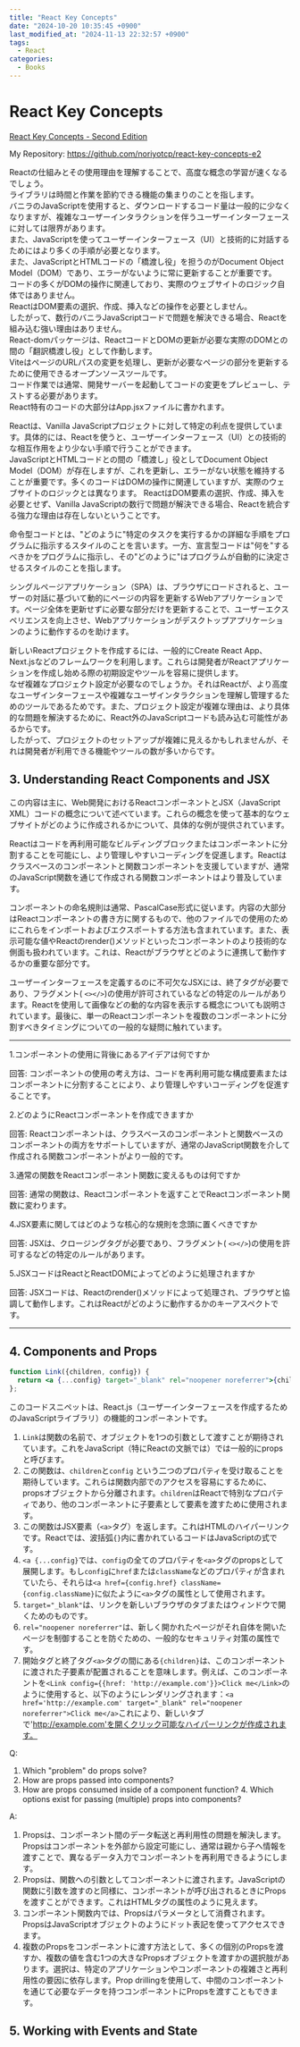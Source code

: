 ```yaml
---
title: "React Key Concepts"
date: "2024-10-20 10:35:45 +0900"
last_modified_at: "2024-11-13 22:32:57 +0900"
tags:
  - React
categories:
  - Books
---
```


# React Key Concepts
[React Key Concepts - Second Edition](https://subscription.packtpub.com/book/web-development/9781836202271)

My Repository: https://github.com/noriyotcp/react-key-concepts-e2

Reactの仕組みとその使用理由を理解することで、高度な概念の学習が速くなるでしょう。  
ライブラリは時間と作業を節約できる機能の集まりのことを指します。  
バニラのJavaScriptを使用すると、ダウンロードするコード量は一般的に少なくなりますが、複雑なユーザーインタラクションを伴うユーザーインターフェースに対しては限界があります。  
また、JavaScriptを使ってユーザーインターフェース（UI）と技術的に対話するためにはより多くの手順が必要となります。  
また、JavaScriptとHTMLコードの「橋渡し役」を担うのがDocument Object Model（DOM）であり、エラーがないように常に更新することが重要です。  
コードの多くがDOMの操作に関連しており、実際のウェブサイトのロジック自体ではありません。  
ReactはDOM要素の選択、作成、挿入などの操作を必要としません。  
したがって、数行のバニラJavaScriptコードで問題を解決できる場合、Reactを組み込む強い理由はありません。  
React-domパッケージは、ReactコードとDOMの更新が必要な実際のDOMとの間の「翻訳橋渡し役」として作動します。  
ViteはページのURLパスの変更を処理し、更新が必要なページの部分を更新するために使用できるオープンソースツールです。  
コード作業では通常、開発サーバーを起動してコードの変更をプレビューし、テストする必要があります。  
React特有のコードの大部分はApp.jsxファイルに書かれます。  

Reactは、Vanilla JavaScriptプロジェクトに対して特定の利点を提供しています。具体的には、Reactを使うと、ユーザーインターフェース（UI）との技術的な相互作用をより少ない手順で行うことができます。  
JavaScriptとHTMLコードとの間の「橋渡し」役としてDocument Object Model（DOM）が存在しますが、これを更新し、エラーがない状態を維持することが重要です。多くのコードはDOMの操作に関連していますが、実際のウェブサイトのロジックとは異なります。 ReactはDOM要素の選択、作成、挿入を必要とせず、Vanilla JavaScriptの数行で問題が解決できる場合、Reactを統合する強力な理由は存在しないということです。

命令型コードとは、"どのように"特定のタスクを実行するかの詳細な手順をプログラムに指示するスタイルのことを言います。一方、宣言型コードは"何を"するべきかをプログラムに指示し、その"どのように"はプログラムが自動的に決定させるスタイルのことを指します。

シングルページアプリケーション（SPA）は、ブラウザにロードされると、ユーザーの対話に基づいて動的にページの内容を更新するWebアプリケーションです。ページ全体を更新せずに必要な部分だけを更新することで、ユーザーエクスペリエンスを向上させ、Webアプリケーションがデスクトップアプリケーションのように動作するのを助けます。

新しいReactプロジェクトを作成するには、一般的にCreate React App、Next.jsなどのフレームワークを利用します。これらは開発者がReactアプリケーションを作成し始める際の初期設定やツールを容易に提供します。  
なぜ複雑なプロジェクト設定が必要なのでしょうか。それはReactが、より高度なユーザインターフェースや複雑なユーザインタラクションを理解し管理するためのツールであるためです。また、プロジェクト設定が複雑な理由は、より具体的な問題を解決するために、React外のJavaScriptコードも読み込む可能性があるからです。  
したがって、プロジェクトのセットアップが複雑に見えるかもしれませんが、それは開発者が利用できる機能やツールの数が多いからです。

## 3. Understanding React Components and JSX
この内容は主に、Web開発におけるReactコンポーネントとJSX（JavaScript XML）コードの概念について述べています。これらの概念を使って基本的なウェブサイトがどのように作成されるかについて、具体的な例が提供されています。

Reactはコードを再利用可能なビルディングブロックまたはコンポーネントに分割することを可能にし、より管理しやすいコーディングを促進します。Reactはクラスベースのコンポーネントと関数コンポーネントを支援していますが、通常のJavaScript関数を通じて作成される関数コンポーネントはより普及しています。

コンポーネントの命名規則は通常、PascalCase形式に従います。内容の大部分はReactコンポーネントの書き方に関するもので、他のファイルでの使用のためにこれらをインポートおよびエクスポートする方法も含まれています。また、表示可能な値やReactのrender()メソッドといったコンポーネントのより技術的な側面も扱われています。これは、Reactがブラウザとどのように連携して動作するかの重要な部分です。

ユーザーインターフェースを定義するのに不可欠なJSXには、終了タグが必要であり、フラグメント( `<></>`)の使用が許可されているなどの特定のルールがあります。Reactを使用して画像などの動的な内容を表示する概念についても説明されています。最後に、単一のReactコンポーネントを複数のコンポーネントに分割すべきタイミングについての一般的な疑問に触れています。

---

1.コンポーネントの使用に背後にあるアイデアは何ですか

回答: コンポーネントの使用の考え方は、コードを再利用可能な構成要素またはコンポーネントに分割することにより、より管理しやすいコーディングを促進することです。

2.どのようにReactコンポーネントを作成できますか

回答: Reactコンポーネントは、クラスベースのコンポーネントと関数ベースのコンポーネントの両方をサポートしていますが、通常のJavaScript関数を介して作成される関数コンポーネントがより一般的です。

3.通常の関数をReactコンポーネント関数に変えるものは何ですか

回答: 通常の関数は、Reactコンポーネントを返すことでReactコンポーネント関数に変わります。

4.JSX要素に関してはどのような核心的な規則を念頭に置くべきですか

回答: JSXは、クロージングタグが必要であり、フラグメント( `<></>`)の使用を許可するなどの特定のルールがあります。

5.JSXコードはReactとReactDOMによってどのように処理されますか

回答: JSXコードは、Reactのrender()メソッドによって処理され、ブラウザと協調して動作します。これはReactがどのように動作するかのキーアスペクトです。

---

## 4. Components and Props

```jsx
function Link({children, config}) {
  return <a {...config} target="_blank" rel="noopener noreferrer">{children}</a>
};
```

このコードスニペットは、React.js（ユーザーインターフェースを作成するためのJavaScriptライブラリ）の機能的コンポーネントです。

1. `Link`は関数の名前で、オブジェクトを1つの引数として渡すことが期待されています。これをJavaScript（特にReactの文脈では）では一般的にpropsと呼びます。
2. この関数は、`children`と`config` という二つのプロパティを受け取ることを期待しています。これらは関数内部でのアクセスを容易にするために、propsオブジェクトから分離されます。`children`はReactで特別なプロパティであり、他のコンポーネントに子要素として要素を渡すために使用されます。
3. この関数はJSX要素（`<a>`タグ）を返します。これはHTMLのハイパーリンクです。Reactでは、波括弧`{}`内に書かれているコードはJavaScriptの式です。
4. `<a {...config}`では、`config`の全てのプロパティを`<a>`タグのpropsとして展開します。もし`config`に`href`または`className`などのプロパティが含まれていたら、それらは`<a href={config.href} className={config.className}`に似たように`<a>`タグの属性として使用されます。
5. `target="_blank"`は、リンクを新しいブラウザのタブまたはウィンドウで開くためのものです。
6. `rel="noopener noreferrer"`は、新しく開かれたページがそれ自体を開いたページを制御することを防ぐための、一般的なセキュリティ対策の属性です。
7. 開始タグと終了タグ`<a>`タグの間にある`{children}`は、このコンポーネントに渡された子要素が配置されることを意味します。例えば、このコンポーネントを`<Link config={{href: 'http://example.com'}}>Click me</Link>`のように使用すると、以下のようにレンダリングされます：`<a href='http://example.com' target="_blank" rel="noopener noreferrer">Click me</a>`これにより、新しいタブで'http://example.com'を開くクリック可能なハイパーリンクが作成されます。

Q:
1. Which "problem" do props solve?
2. How are props passed into components?
3. How are props consumed inside of a component function? 4. Which options exist for passing (multiple) props into components?

A:
1. Propsは、コンポーネント間のデータ転送と再利用性の問題を解決します。Propsはコンポーネントを外部から設定可能にし、通常は親から子へ情報を渡すことで、異なるデータ入力でコンポーネントを再利用できるようにします。
2. Propsは、関数への引数としてコンポーネントに渡されます。JavaScriptの関数に引数を渡すのと同様に、コンポーネントが呼び出されるときにPropsを渡すことができます。これはHTMLタグの属性のように見えます。
3. コンポーネント関数内では、Propsはパラメータとして消費されます。PropsはJavaScriptオブジェクトのようにドット表記を使ってアクセスできます。
4. 複数のPropsをコンポーネントに渡す方法として、多くの個別のPropsを渡すか、複数の値を含む1つの大きなPropsオブジェクトを渡すかの選択肢があります。選択は、特定のアプリケーションやコンポーネントの複雑さと再利用性の要因に依存します。Prop drillingを使用して、中間のコンポーネントを通じて必要なデータを持つコンポーネントにPropsを渡すこともできます。

## 5. Working with Events and State
